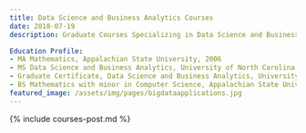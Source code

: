 ```yaml
---
title: Data Science and Business Analytics Courses
date: 2018-07-19 
description: Graduate Courses Specializing in Data Science and Business Analytics

Education Profile:
- MA Mathematics, Appalachian State University, 2006
- MS Data Science and Business Analytics, University of North Carolina Charlotte, Pending 2024
- Graduate Certificate, Data Science and Business Analytics, University of North Carolina Charlotte, 2021
- BS Mathematics with minor in Computer Science, Appalachian State University, 2004
featured_image: /assets/img/pages/bigdataapplications.jpg
---
```


{% include courses-post.md %}
